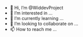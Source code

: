 - 👋 Hi, I’m @WiddevProject
- 👀 I’m interested in ...
- 🌱 I’m currently learning ...
- 💞️ I’m looking to collaborate on ...
- 📫 How to reach me ...

<!---
WiddevProject/WiddevProject is a ✨ special ✨ repository because its `README.md` (this file) appears on your GitHub profile.
You can click the Preview link to take a look at your changes.
--->
